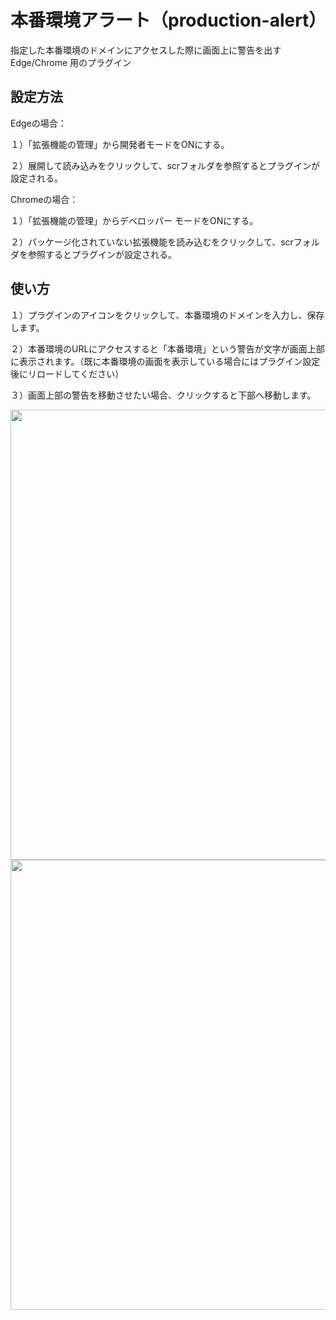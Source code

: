 # 本番環境アラート（production-alert）

指定した本番環境のドメインにアクセスした際に画面上に警告を出す Edge/Chrome 用のプラグイン


## 設定方法

Edgeの場合：

１）「拡張機能の管理」から開発者モードをONにする。

２）展開して読み込みをクリックして、scrフォルダを参照するとプラグインが設定される。

Chromeの場合：

１）「拡張機能の管理」からデベロッパー モードをONにする。

２）パッケージ化されていない拡張機能を読み込むをクリックして、scrフォルダを参照するとプラグインが設定される。


## 使い方

１）プラグインのアイコンをクリックして、本番環境のドメインを入力し、保存します。

２）本番環境のURLにアクセスすると「本番環境」という警告が文字が画面上部に表示されます。（既に本番環境の画面を表示している場合にはプラグイン設定後にリロードしてください）

３）画面上部の警告を移動させたい場合、クリックすると下部へ移動します。

<img width="720" src="https://github.com/GETYAMAME/production-alert/assets/9640392/927715ac-c30c-42cb-b186-07458cbc3944">

<img width="720" src="https://github.com/GETYAMAME/production-alert/assets/9640392/23ebcce2-ad14-4a39-a807-4badcd505d57">
